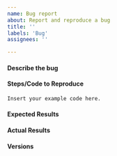 ```yaml
---
name: Bug report
about: Report and reproduce a bug
title: ''
labels: 'Bug'
assignees: ''

---
```


<!-- 
If this is your first Issue submitted to the MLxtend Issue Tracker, please review
the code of conduct, which is available at https://rasbt.github.io/mlxtend/Code-of-Conduct/. 
-->


<!--
Before submitting a bug, please check the recent Changelog entries at 
https://github.com/rasbt/mlxtend/blob/master/docs/sources/CHANGELOG.md
and do a quick search in the Issue Tracker (https://github.com/rasbt/mlxtend/issues)
to make sure the issue hasn't been already
addressed.
-->

#### Describe the bug

<!--
Briefly describe what the bug is.
-->

#### Steps/Code to Reproduce

<!--


<!--
Please add a minimal example that can help understand and reproduce the bug.
Ideally, this should be a self-contained code example that can be run
on our computer with easily accessible datasets (ideally, datasets contained
in scikit-learn or MLxtend itself).


Example:

```python
import numpy as np
from mlxtend.evaluate import bootstrap


rng = np.random.RandomState(123)
x = rng.normal(loc=5., size=100)
original, std_err, ci_bounds = bootstrap(x, num_rounds=1000, func=np.mean, ci=0.95, seed=123)
print('Mean: %.2f, SE: +/- %.2f, CI95: [%.2f, %.2f]' % (original, 
                                                        std_err, 
                                                        ci_bounds[0],
                                                        ci_bounds[1]))
```

If the code is too long, feel free to put it in a public gist and link
it in the issue: https://gist.github.com
-->

```python
Insert your example code here.
```

#### Expected Results

<!-- Please paste or describe the expected results.-->

#### Actual Results
<!-- Please paste or specifically describe the actual output or error traceback. -->

#### Versions

<!--
Please run the following snippet and paste the output below.
import mlxtend; print("MLxtend", mlxtend.__version__)
import platform; print(platform.platform())
import sys; print("Python", sys.version)
import sklearn; print("Scikit-learn", sklearn.__version__)
import numpy; print("NumPy", numpy.__version__)
import scipy; print("SciPy", scipy.__version__)
-->


<!-- Thanks for contributing! -->